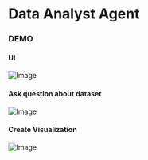 # Data Analyst Agent 

### DEMO
#### UI 
![Image](https://github.com/user-attachments/assets/3f982560-f36d-497c-b4db-75eab709881d)

#### Ask question about dataset
![Image](https://github.com/user-attachments/assets/9b0b66cf-6787-45cb-ab92-feea11ef96d9)

#### Create Visualization 
![Image](https://github.com/user-attachments/assets/7cfbdd90-d203-4507-9e4e-d0083e523b25)
